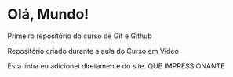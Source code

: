 # Olá, Mundo!
 Primeiro repositório do curso de Git e Github

 Repositório criado durante a aula do Curso em Vídeo
 
 Esta linha eu adicionei diretamente do site. QUE IMPRESSIONANTE
